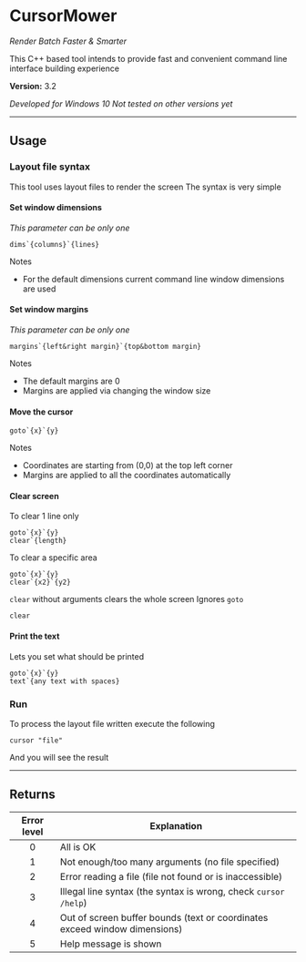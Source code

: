 # CursorMower

*Render Batch Faster & Smarter*

This C++ based tool intends to provide fast and convenient command line interface building experience

**Version:** 3.2

*Developed for Windows 10*
*Not tested on other versions yet*

---

## Usage

### Layout file syntax

This tool uses layout files to render the screen
The syntax is very simple

#### Set window dimensions

*This parameter can be only one*

```text
dims`{columns}`{lines}
```

Notes

- For the default dimensions current command line window dimensions are used

#### Set window margins

*This parameter can be only one*

```text
margins`{left&right margin}`{top&bottom margin}
```

Notes

- The default margins are 0
- Margins are applied via changing the window size

#### Move the cursor

```text
goto`{x}`{y}
```

Notes

- Coordinates are starting from (0,0) at the top left corner
- Margins are applied to all the coordinates automatically

#### Clear screen

To clear 1 line only

```text
goto`{x}`{y}
clear`{length}
```

To clear a specific area

```text
goto`{x}`{y}
clear`{x2}`{y2}
```

`clear` without arguments clears the whole screen
Ignores `goto`

```text
clear
```

#### Print the text

Lets you set what should be printed

```text
goto`{x}`{y}
text`{any text with spaces}
```

### Run

To process the layout file written execute the following

```batch
cursor "file"
```

And you will see the result

---

## Returns

| Error level | Explanation                                                                |
|:-----------:| -------------------------------------------------------------------------- |
|      0      | All is OK                                                                  |
|      1      | Not enough/too many arguments (no file specified)                          |
|      2      | Error reading a file (file not found or is inaccessible)                   |
|      3      | Illegal line syntax (the syntax is wrong, check `cursor /help`)            |
|      4      | Out of screen buffer bounds (text or coordinates exceed window dimensions) |
|      5      | Help message is shown                                                      |